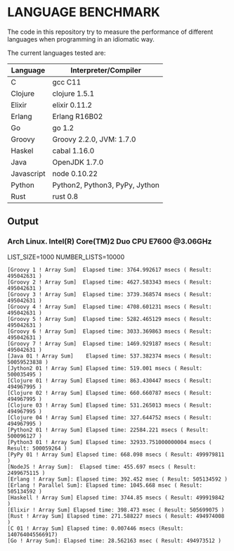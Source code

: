 # LANGUAGE BENCHMARK

The code in this repository try to measure the performance of different languages when programming
in an idiomatic way.

The current languages tested are:

| Language    | Interpreter/Compiler            |
|-------------|---------------------------------|
| C           | gcc C11                         |
| Clojure     | clojure 1.5.1                   |
| Elixir      | elixir 0.11.2                   |
| Erlang      | Erlang R16B02                   |
| Go          | go 1.2                          |
| Groovy      | Groovy 2.2.0, JVM: 1.7.0        |
| Haskel      | cabal 1.16.0                    |
| Java        | OpenJDK 1.7.0                   |
| Javascript  | node 0.10.22                    |
| Python      | Python2, Python3, PyPy, Jython  |
| Rust        | rust 0.8                        |

## Output
### Arch Linux. Intel(R) Core(TM)2 Duo CPU E7600 @3.06GHz
LIST_SIZE=1000
NUMBER_LISTS=10000

```
[Groovy 1 ! Array Sum]  Elapsed time: 3764.992617 msecs ( Result: 495042631 )
[Groovy 2 ! Array Sum]  Elapsed time: 4627.583343 msecs ( Result: 495042631 )
[Groovy 3 ! Array Sum]  Elapsed time: 3739.368574 msecs ( Result: 495042631 )
[Groovy 4 ! Array Sum]  Elapsed time: 4708.601231 msecs ( Result: 495042631 )
[Groovy 5 ! Array Sum]  Elapsed time: 5282.465129 msecs ( Result: 495042631 )
[Groovy 6 ! Array Sum]  Elapsed time: 3033.369863 msecs ( Result: 495042631 )
[Groovy 7 ! Array Sum]  Elapsed time: 1469.929187 msecs ( Result: 495042631 )
[Java 01 ! Array Sum]    Elapsed time: 537.382374 msecs ( Result: 50059523838 )
[Jython2 01 ! Array Sum] Elapsed time: 519.001 msecs ( Result: 500035495 )
[Clojure 01 ! Array Sum] Elapsed time: 863.430447 msecs ( Result: 494967995 )
[Clojure 02 ! Array Sum] Elapsed time: 660.660787 msecs ( Result: 494967995 )
[Clojure 03 ! Array Sum] Elapsed time: 531.265013 msecs ( Result: 494967995 )
[Clojure 04 ! Array Sum] Elapsed time: 327.644752 msecs ( Result: 494967995 )
[Python2 01 ! Array Sum] Elapsed time: 22584.221 msecs ( Result: 500096127 )
[Python3 01 ! Array Sum] Elapsed time: 32933.751000000004 msecs ( Result: 500059264 )
[PyPy 01 ! Array Sum] Elapsed time: 668.098 msecs ( Result: 499979811 )
[NodeJS ! Array Sum]:  Elapsed time: 455.697 msecs ( Result: 2499675115 )
[Erlang ! Array Sum]: Elapsed time: 392.452 msec ( Result: 505134592 )
[Erlang ! Parallel Sum]: Elapsed time: 1045.668 msec ( Result: 505134592 )
[Haskell ! Array Sum] Elapsed time: 3744.85 msecs ( Result: 499919842 )
[Elixir ! Array Sum] Elapsed time: 398.473 msec ( Result: 505699075 )
[Rust ! Array Sum] Elapsed time: 271.588227 msecs ( Result: 494974008 )
[C 01 ! Array Sum] Elapsed time: 0.007446 msecs (Result: 140764045566917)
[Go ! Array Sum]: Elapsed time: 28.562163 msec ( Result: 494973512 )
```
